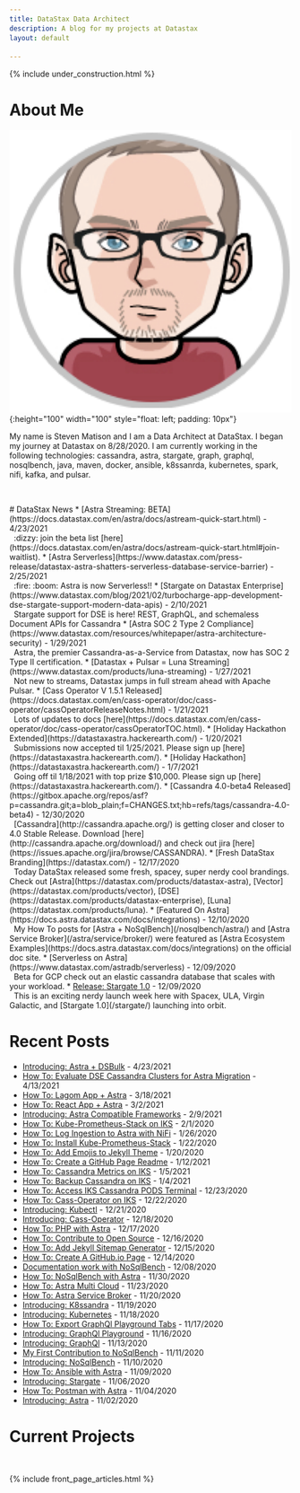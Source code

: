 ```yaml
---
title: DataStax Data Architect
description: A blog for my projects at Datastax
layout: default

---
```



{% include under_construction.html %}

# About Me

![SRM](/assets/images/SRM.png){:height="100" width="100" style="float: left; padding: 10px"}
 
My name is Steven Matison and I am a Data Architect at DataStax. I began my journey at Datastax on 8/28/2020. 
I am currently working in the following technologies: cassandra, astra, stargate, graph, graphql, nosqlbench, java, maven, docker, ansible, k8ssanrda, kubernetes, spark, nifi, kafka, and pulsar.

<div style="clear: both"></div>
<p>&nbsp;</p>
# DataStax News
*	[Astra Streaming: BETA](https://docs.datastax.com/en/astra/docs/astream-quick-start.html) - 4/23/2021
<br>&nbsp; :dizzy: join the beta list [here](https://docs.datastax.com/en/astra/docs/astream-quick-start.html#join-waitlist).
*	[Astra Serverless](https://www.datastax.com/press-release/datastax-astra-shatters-serverless-database-service-barrier) - 2/25/2021
<br>&nbsp; :fire: :boom: Astra is now Serverless!!
*	[Stargate on Datastax Enterprise](https://www.datastax.com/blog/2021/02/turbocharge-app-development-dse-stargate-support-modern-data-apis) - 2/10/2021
<br>&nbsp; Stargate support for DSE is here! REST, GraphQL, and schemaless Document APIs for Cassandra
*	[Astra SOC 2 Type 2 Compliance](https://www.datastax.com/resources/whitepaper/astra-architecture-security) - 1/29/2021
<br>&nbsp; Astra, the premier Cassandra-as-a-Service from Datastax, now has SOC 2 Type II certification.
* 	[Datastax + Pulsar = Luna Streaming](https://www.datastax.com/products/luna-streaming) - 1/27/2021
<br>&nbsp; Not new to streams, Datastax jumps in full stream ahead with Apache Pulsar.
*	[Cass Operator V 1.5.1 Released](https://docs.datastax.com/en/cass-operator/doc/cass-operator/cassOperatorReleaseNotes.html) - 1/21/2021
<br>&nbsp; Lots of updates to docs [here](https://docs.datastax.com/en/cass-operator/doc/cass-operator/cassOperatorTOC.html).
*	[Holiday Hackathon Extended](https://datastaxastra.hackerearth.com/) - 1/20/2021
<br>&nbsp; Submissions now accepted til 1/25/2021.  Please sign up [here](https://datastaxastra.hackerearth.com/).
*	[Holiday Hackathon](https://datastaxastra.hackerearth.com/) - 1/7/2021
<br>&nbsp; Going off til 1/18/2021 with top prize $10,000.  Please sign up [here](https://datastaxastra.hackerearth.com/).
*	[Cassandra 4.0-beta4 Released](https://gitbox.apache.org/repos/asf?p=cassandra.git;a=blob_plain;f=CHANGES.txt;hb=refs/tags/cassandra-4.0-beta4) - 12/30/2020
<br>&nbsp; [Cassandra](http://cassandra.apache.org/) is getting closer and closer to 4.0 Stable Release.  Download [here](http://cassandra.apache.org/download/) and check out jira [here](https://issues.apache.org/jira/browse/CASSANDRA).  
*	[Fresh DataStax Branding](https://datastax.com/) - 12/17/2020
<br>&nbsp; Today DataStax released some fresh, spacey, super nerdy cool brandings. Check out [Astra](https://datastax.com/products/datastax-astra), [Vector](https://datastax.com/products/vector), [DSE](https://datastax.com/products/datastax-enterprise), [Luna](https://datastax.com/products/luna).
*   [Featured On Astra](https://docs.astra.datastax.com/docs/integrations) - 12/10/2020
<br>&nbsp; My How To posts for [Astra + NoSqlBench](/nosqlbench/astra/) and [Astra Service Broker](/astra/service/broker/) were featured as [Astra Ecosystem Examples](https://docs.astra.datastax.com/docs/integrations) on the official doc site.
*	[Serverless on Astra](https://www.datastax.com/astradb/serverless) - 12/09/2020
<br>&nbsp; Beta for GCP check out an elastic cassandra database that scales with your workload.
*   <a href="https://stargate.io/2020/12/09/announcing-stargate-10-ga-rest-graphql-schemaless-json-for-your-cassandra-development.html">Release: Stargate 1.0</a> - 12/09/2020
<br>&nbsp; This is an exciting nerdy launch week here with Spacex, ULA, Virgin Galactic, and [Stargate 1.0](/stargate/) launching into orbit.

# Recent Posts
*	[Introducing: Astra + DSBulk](/astra/dsbulk/) - 4/23/2021 
*	[How To: Evaluate DSE Cassandra Clusters for Astra Migration](/astra/perseverance/) - 4/13/2021 
*	[How To: Lagom App + Astra](/astra/application/frameworks/lagom/) - 3/18/2021
*	[How To: React App + Astra](/astra/application/frameworks/react/) - 3/2/2021
* 	[Introducing: Astra Compatible Frameworks](/astra/application/frameworks/) - 2/9/2021
*	[How To: Kube-Prometheus-Stack on IKS](/kubernetes/cass-operator/iks/kube-prometheus-stack/) - 2/1/2020
*	[How To: Log Ingestion to Astra with NiFi](/astra/nifi/) - 1/26/2020
*	[How To: Install Kube-Prometheus-Stack](/kubernetes/cass-operator/kube-prometheus-stack/) - 1/22/2020
*   [How To: Add Emojis to Jekyll Theme](/blog/jekyll/jemoji/) - 1/20/2020
*	[How To: Create a GitHub Page Readme](/blog/github/page/readme/) - 1/12/2021
*	[How To: Cassandra Metrics on IKS](/kubernetes/cass-operator/iks/metrics/) - 1/5/2021
*	[How To: Backup Cassandra on IKS](/kubernetes/cass-operator/iks/backups/) - 1/4/2021
*	[How To: Access IKS Cassandra PODS Terminal](/kubernetes/cass-operator/iks/access/) - 12/23/2020
*	[How To: Cass-Operator on IKS](/kubernetes/cass-operator/iks/) - 12/22/2020
*	[Introducing: Kubectl](/kubernetes/kubectl/) - 12/21/2020
*	[Introducing: Cass-Operator](/kubernetes/cass-operator/) - 12/18/2020
*	[How To: PHP with Astra](/astra/drivers/php/) - 12/17/2020
*   <a href="/blog/contribute/opensource/">How To: Contribute to Open Source</a> - 12/16/2020
*   <a href="/blog/jekyll/sitemap/">How To: Add Jekyll Sitemap Generator</a> - 12/15/2020
*   <a href="/blog/create/github/page/">How To: Create A GitHub.io Page</a> - 12/14/2020
*   <a href="/nosqlbench/contribution/2/">Documentation work with NoSqlBench</a> - 12/08/2020
*	<a href="/nosqlbench/astra/">How To: NoSqlBench with Astra</a> - 11/30/2020
*	<a href="/astra/multi/cloud/">How To: Astra Multi Cloud</a> - 11/23/2020
*	<a href="/astra/service/broker/">How To: Astra Service Broker</a> - 11/20/2020
*	<a href="/k8ssandra/">Introducing: K8ssandra</a> - 11/19/2020
*   <a href="/kubernetes/">Introducing: Kubernetes</a> - 11/18/2020
*	<a href="/stargate/graphql/playground/day/1/">How To: Export GraphQl Playground Tabs</a> - 11/17/2020
*   <a href="/stargate/graphql/playground/">Introducing: GraphQl Playground</a> - 11/16/2020
*   <a href="/stargate/graphql/">Introducing: GraphQl</a> - 11/13/2020
*   <a href="/nosqlbench/contribution/1/">My First Contribution to NoSqlBench</a> - 11/11/2020
*   <a href="/nosqlbench/">Introducing: NoSqlBench</a> - 11/10/2020
*   <a href="/astra/ansible/">How To: Ansible with Astra</a> - 11/09/2020
*	<a href="/stargate/">Introducing: Stargate</a> - 11/06/2020
*   <a href="/astra/postman/">How To: Postman with Astra</a> - 11/04/2020
*	<a href="/astra/">Introducing: Astra</a> - 11/02/2020

# Current Projects
<p>&nbsp;</p>
{% include front_page_articles.html %}

